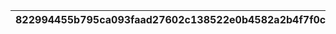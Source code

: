 |822994455b795ca093faad27602c138522e0b4582a2b4f7f0cccc50db1695de3|4f84ec6222783a80dddf0cb89a1015bb63c0ce493bd5e5a91ef96350583b31a2|8c7330e2a4d09921bf9868d21c80d1c2f5a17a7ef21a13c3501e487f61bb3331|3b751044d8e20feb2c341ccd59ea81efb2c682f4e67800f9c8e710d98dadb425|0183da0d90044b2045ab5427cdf833b527203c134bf5556eafa0b0f743ccff9a|e51b3b86ee1b0a1ce9139e9f40f67a18da8f57204c92b63ff0eec0baeb438c86|5c8f4f21b5a8f0a1e8b118f33ab2a00d25bfc0caf88a19431f20607ed5090601|0d945e084814ef6fca5fddeaeae033119c833ef2d91365344ce098060f551197|
| --- | --- | --- | --- | --- | --- | --- | --- |
